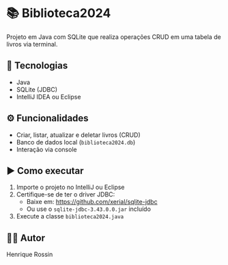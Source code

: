 # 📚 Biblioteca2024

Projeto em Java com SQLite que realiza operações CRUD em uma tabela de livros via terminal.

## 🔧 Tecnologias
- Java
- SQLite (JDBC)
- IntelliJ IDEA ou Eclipse

## ⚙️ Funcionalidades
- Criar, listar, atualizar e deletar livros (CRUD)
- Banco de dados local (`biblioteca2024.db`)
- Interação via console

## ▶️ Como executar
1. Importe o projeto no IntelliJ ou Eclipse  
2. Certifique-se de ter o driver JDBC:
   - Baixe em: https://github.com/xerial/sqlite-jdbc  
   - Ou use o `sqlite-jdbc-3.43.0.0.jar` incluído  
3. Execute a classe `biblioteca2024.java`

## 👨‍💻 Autor
Henrique Rossin
